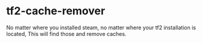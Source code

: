 # tf2-cache-remover

No matter where you installed steam, no matter where your tf2 installation is located, This will find those and remove caches.
